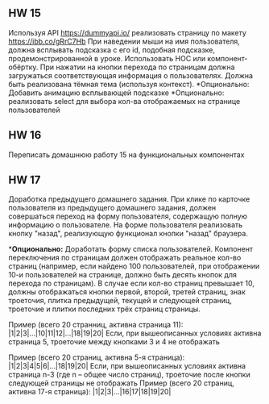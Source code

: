 HW 15
---
Используя API https://dummyapi.io/ реализовать страницу по макету https://ibb.co/gRrC7Hb
При наведении мыши на имя пользователя, должна всплывать подсказка с его id, подобная подсказке, продемонстрированной в уроке. Использовать HOC или компонент-обёртку.
При нажатии на кнопки перехода по страницам должна загружаться соответствующая информация о пользователях.
Должна быть реализована тёмная тема (используя контекст).
*Опционально: Добавить анимацию всплывающей подсказке
*Опционально: реализовать select для выбора кол-ва отображаемых на странице пользователей

HW 16
---
Переписать домашнюю работу 15 на функциональных компонентах

HW 17
---
Доработка предыдущего домашнего задания.
При клике по карточке пользователя из предыдущего домашнего задания, должен совершаться переход на форму пользователя, содержащую полную информацию о пользователе.
На форме пользователя реализовать кнопку "назад", реализующую функционал кнопки "назад" браузера.

***Опционально:** Доработать форму списка пользователей.
Компонент переключения по страницам должен отображать реальное кол-во страниц (например, если найдено 100 пользователей, при отображении 10-и пользователей на странице, должно быть десять кнопок для перехода по страницам).
В случае если кол-во страниц превышает 10, должны отображаться кнопки первой, второй, третей страниц, знак троеточия, плитка предыдущей, текущей и следующей страниц, троеточие и плитки последних трёх страниц страницы.

Пример (всего 20 странниц, активна страница 11):
|1|2|3|…|10|11|12|…|18|19|20|
Если, при вышеописанных условиях активна страница 5, троеточие между кнопками 3 и 4 не отображать

Пример (всего 20 страниц, активна 5-я страница):
|1|2|3|4|5|6|…|18|19|20|
Если, при вышеописанных условиях активна страница n-3 (где n – общее число страниц), троеточие после кнопки следующей страницы не отображать
Пример (всего 20 страниц, активна 17-я страница):
|1|2|3|…|16|17|18|19|20|

